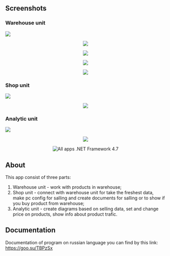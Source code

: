 ## Screenshots
<p align="center">
<h3>Warehouse unit</h3>
      <img src="https://i.ibb.co/FWMVsT3/1.png" width="auto">
</p>
<p align="center">
      <img src="https://i.ibb.co/cYnY77j/2.png" width="auto">
</p>
<p align="center">
      <img src="https://i.ibb.co/BwMnD55/3.png" width="auto">
</p>
<p align="center">
     <img src="https://i.ibb.co/Tw18zhf/4.png" width="auto">
</p>
<p align="center">
     <img src="https://i.ibb.co/Z2rvsGB/5.png" width="auto">
</p>
<p align="center">
<h3>Shop unit</h3>
     <img src="https://i.ibb.co/CKvLzMF/6.png" width="auto">
</p>
<p align="center">
     <img src="https://i.ibb.co/4S8s1Tq/7.png" width="auto">
</p>
<p align="center">
<h3>Analytic unit</h3>
     <img src="https://i.ibb.co/v4TnDKm/8.png" width="auto">
</p>
<p align="center">
     <img src="https://i.ibb.co/ths9TpN/9.png" width="auto">
</p>
<p align="center">
   <img src="https://img.shields.io/badge/All%20apps-.NET%20Framework%204.7-%23f5f393" alt=" All apps .NET Framework 4.7">
</p>

## About

This app consist of three parts:
1. Warehouse unit - work with products in warehouse;
2. Shop unit - connect with warehouse unit for take the freshest data, make pc config for salling and create documents for salling or to show if you buy product from warehouse;
3. Analytic unit - create diagrams based on selling data, set and change price on products, show info about product trafic. 
## Documentation
Documentation of program on russian language you can find by this link: https://goo.su/TBPzSx
